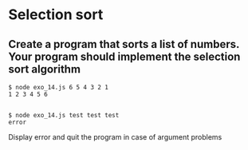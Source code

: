 # Selection sort

## Create a program that sorts a list of numbers. Your program should implement the selection sort algorithm

```
$ node exo_14.js 6 5 4 3 2 1
1 2 3 4 5 6


$ node exo_14.js test test test
error
```

Display error and quit the program in case of argument problems
